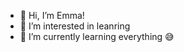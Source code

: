 - 👋 Hi, I’m Emma!
- 👀 I’m interested in leanring
- 🌱 I’m currently learning everything :sweat_smile:

<!---
egouti/egouti is a ✨ special ✨ repository because its `README.md` (this file) appears on your GitHub profile.
You can click the Preview link to take a look at your changes.
--->

